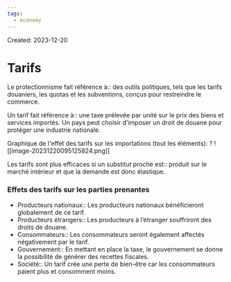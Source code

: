 ```yaml
---
tags:
  - economy
---
```

Created: 2023-12-20

# Tarifs

Le protectionnisme fait référence à:: des outils politiques, tels que les tarifs douaniers, les quotas et les subventions, conçus pour restreindre le commerce.

Un tarif fait référence à:: une taxe prélevée par unité sur le prix des biens et services importés. Un pays peut choisir d'imposer un droit de douane pour protéger une industrie nationale.

Graphique de l'effet des tarifs sur les importations (tout les éléments):
?
![[image-20231220095125824.png]]

Les tarifs sont plus efficaces si un substitut proche est:: produit sur le marché intérieur et que la demande est donc élastique.

### Effets des tarifs sur les parties prenantes
- Producteurs nationaux:: Les producteurs nationaux bénéficieront globalement de ce tarif.
- Producteurs étrangers:: Les producteurs à l’étranger souffriront des droits de douane.
- Consommateurs:: Les consommateurs seront également affectés négativement par le tarif.
- Gouvernement:: En mettant en place la taxe, le gouvernement se donne la possibilité de générer des recettes fiscales.
- Société:: Un tarif crée une perte de bien-être car les consommateurs paient plus et consomment moins.

